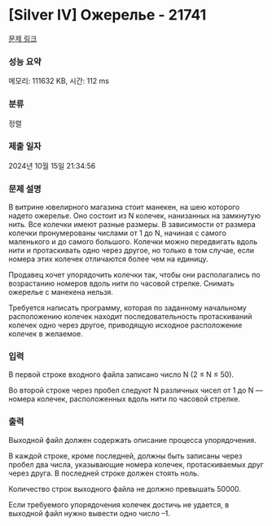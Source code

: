 # [Silver IV] Ожерелье - 21741 

[문제 링크](https://www.acmicpc.net/problem/21741) 

### 성능 요약

메모리: 111632 KB, 시간: 112 ms

### 분류

정렬

### 제출 일자

2024년 10월 15일 21:34:56

### 문제 설명

<p>В витрине ювелирного магазина стоит манекен, на шею которого надето ожерелье. Оно состоит из N колечек, нанизанных на замкнутую нить. Все колечки имеют разные размеры. В зависимости от размера  колечки пронумерованы числами от 1 до N, начиная с самого маленького и до самого большого. Колечки можно передвигать вдоль нити и протаскивать  одно через другое, но только в том случае, если номера этих колечек отличаются более чем на единицу. </p>

<p>Продавец хочет упорядочить колечки так, чтобы они располагались по возрастанию номеров вдоль нити по часовой стрелке. Снимать ожерелье с манекена нельзя.</p>

<p>Требуется написать программу, которая по заданному начальному расположению колечек находит последовательность протаскиваний колечек одно через другое, приводящую исходное расположение колечек в желаемое.</p>

### 입력 

 <p>В первой строке входного файла записано число N (2 ≤ N ≤ 50). </p>

<p>Во второй строке через пробел следуют N различных чисел от 1 до N — номера колечек, расположенных вдоль нити по часовой стрелке. </p>

### 출력 

 <p>Выходной файл должен содержать описание процесса упорядочения.</p>

<p>В каждой строке, кроме последней, должны быть записаны через пробел два числа, указывающие номера колечек, протаскиваемых друг через друга. В последней строке должен стоять ноль.</p>

<p>Количество строк выходного файла не должно превышать 50000.</p>

<p>Если требуемого упорядочения колечек достичь не удается, в выходной файл нужно вывести одно число  –1.</p>

